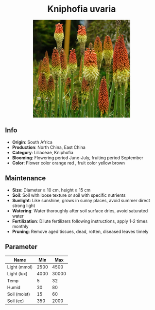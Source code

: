 <h1 align='center'>Kniphofia uvaria</h1>
<p align="center">
    <img 
        align='center'
        width='320'
        src="../images/kniphofia uvaria.png" 
        alt='Kniphofia uvaria' />
</p>

## Info

 - **Origin**: South Africa
 - **Production**: North China, East China
 - **Category**: Liliaceae, Kniphofia
 - **Blooming**: Flowering period June-July, fruiting period September
 - **Color**: Flower color orange red , fruit color yellow brown

## Maintenance

 - **Size**: Diameter ≥ 10 cm, height ≥ 15 cm
 - **Soil**: Soil with loose texture or soil with specific nutrients
 - **Sunlight**: Like sunshine, grows in sunny places, avoid summer direct strong light
 - **Watering**: Water thoroughly after soil surface dries, avoid saturated water
 - **Fertilization**: Dilute fertilizers following instructions, apply 1-2 times monthly
 - **Pruning**: Remove aged tissues, dead, rotten, diseased leaves timely

## Parameter

| Name         | Min  | Max   |
|--------------|------|-------|
| Light (mmol) | 2500 | 4500  |
| Light (lux)  | 4000 | 30000 |
| Temp         | 5    | 32    |
| Humid        | 30   | 80    |
| Soil (moist) | 15   | 60    |
| Soil (ec)    | 350  | 2000  |